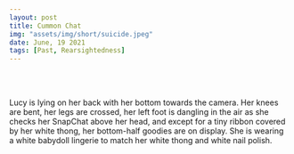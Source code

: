 ```yaml
---
layout: post
title: Cummon Chat
img: "assets/img/short/suicide.jpeg"
date: June, 19 2021
tags: [Past, Rearsightedness]
---
```



<br><br>

<p align="justify">

Lucy is lying on her back with her bottom towards the camera. Her knees are bent, her legs are crossed, her left foot is dangling in the air as she checks her SnapChat above her head, and except for a tiny ribbon covered by her white thong, her bottom-half goodies are on display. She is wearing a white babydoll lingerie to match her white thong and white nail polish. 
  
  
  
  
</p>  
